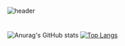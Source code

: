 
![header](https://capsule-render.vercel.app/api?type=soft&color=gradient&height=100&section=header&text=admin@risiscafford.co.kr&fontSize=40)

#
![Anurag's GitHub stats](https://github-readme-stats.vercel.app/api?username=risiscafford&show_icons=true&theme=radical)
[![Top Langs](https://github-readme-stats.vercel.app/api/top-langs/?username=risiscafford&layout=compact)](https://github.com/anuraghazra/github-readme-stats)




